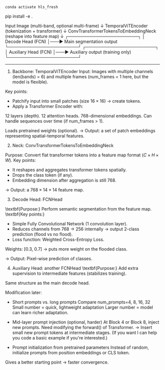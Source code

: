 ```
conda activate hls_fresh 
``` 

pip install -e .

Input Image (multi-band, optional multi-frame)
     ↓
TemporalViTEncoder (tokenization + transformer)
     ↓
ConvTransformerTokensToEmbeddingNeck (reshape into feature map)
     ↓
┌───────────────────────┐
│   Decode Head (FCN)    │───► Main segmentation output
└───────────────────────┘
┌───────────────────────┐
│ Auxiliary Head (FCN)   │───► Auxiliary output (training only)
└───────────────────────┘

------------- 
1. Backbone: TemporalViTEncoder
Input: Images with multiple channels (len(bands) = 6) and multiple frames (num_frames = 1 here, but the model is flexible).

Key points:
- Patchify input into small patches (size $16 \times 16$) → create tokens.
- Apply a Transformer Encoder with:

$12$ layers (depth).
$12$ attention heads.
$768$-dimensional embeddings.
Can handle sequences over time (if num_frames > 1).

Loads pretrained weights (optional).
→ Output: a set of patch embeddings representing spatial-temporal features. 



2. Neck: ConvTransformerTokensToEmbeddingNeck

Purpose: Convert flat transformer tokens into a feature map format ($C \times H \times W$).
Key points: 
- It reshapes and aggregates transformer tokens spatially.
- Drops the class token (if any).
- Embedding dimension after aggregation is still $768$.

→ Output: a $768 \times 14 \times 14$ feature map.

3. Decode Head: FCNHead

\textbf{Purpose:} Perform semantic segmentation from the feature map.
\textbf{Key points:}
- Simple Fully Convolutional Network (1 convolution layer).
- Reduces channels from $768$ → $256$ internally → output 2-class prediction (flood vs no flood).
- Loss function: Weighted Cross-Entropy Loss.

Weights: [0.3, 0.7] → puts more weight on the flooded class.

→ Output: Pixel-wise prediction of classes.

4. Auxiliary Head: another FCNHead
\textbf{Purpose:} Add extra supervision to intermediate features (stabilizes training).

Same structure as the main decode head. 

 

Modification later: 
- Short prompts vs. long prompts
Compare num_prompts=4, 8, 16, 32
Small number = quick, lightweight adaptation
Larger number = model can learn richer adaptation.

- Mid-layer prompt injection (optional, harder)
At Block 4 or Block 8, inject new prompts.
Need modifying the forward() of Transformer.
-> Insert small new prompt tokens at intermediate stages. 
(If you want I can help you code a basic example if you're interested.)

- Prompt initialization from pretrained parameters
Instead of random, initialize prompts from position embeddings or CLS token.

Gives a better starting point → faster convergence.